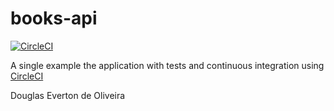# books-api

[![CircleCI](https://circleci.com/gh/douglasoliveirabh/books-api.svg?style=shield)](https://circleci.com/gh/douglasoliveirabh/books-api)

A single example the application with tests and continuous integration using <a href="https://circleci.com">CircleCI</a>


Douglas Everton de Oliveira

